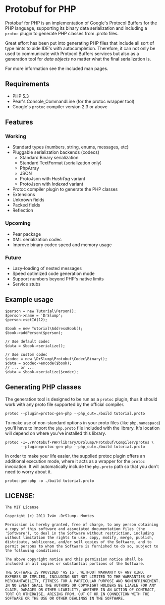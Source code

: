 Protobuf for PHP
================

Protobuf for PHP is an implementation of Google's Protocol Buffers for the PHP
language, supporting its binary data serialization and including a `protoc` 
plugin to generate PHP classes from .proto files.

Great effort has been put into generating PHP files that include all sort of type
hints to aide IDE's with autocompletion. Therefore, it can not only be used to
communicate with Protocol Buffers services but also as a generation tool for 
_data objects_ no matter what the final serialization is.

For more information see the included man pages.


## Requirements

  - PHP 5.3  
  - Pear's Console_CommandLine (for the protoc wrapper tool)
  - Google's `protoc` compiler version 2.3 or above


## Features

### Working

  - Standard types (numbers, string, enums, messages, etc)
  - Pluggable serialization backends (codecs)
    - Standard Binary serialization
    - Standard TextFormat (serialization only)
    - PhpArray
    - JSON
    - ProtoJson with _HashTag_ variant
    - ProtoJson with _Indexed_ variant
  - Protoc compiler plugin to generate the PHP classes
  - Extensions
  - Unknown fields
  - Packed fields
  - Reflection

### Upcoming

  - Pear package
  - XML serialization codec
  - Improve binary codec speed and memory usage

### Future

  - Lazy-loading of nested messages
  - Speed optimized code generation mode
  - Support numbers beyond PHP's native limits
  - Service stubs


## Example usage

	$person = new Tutorial\Person();
	$person->name = 'DrSlump';
	$person->setId(12);
	
	$book = new Tutorial\AddressBook();
	$book->addPerson($person);
	
	// Use default codec
	$data = $book->serialize();
	
	// Use custom codec
	$codec = new \DrSlump\Protobuf\Codec\Binary();
	$data = $codec->encode($book);
	// ... or ...
	$data = $book->serialize($codec);
	
	
## Generating PHP classes

The generation tool is designed to be run as a `protoc` plugin, thus it should
work with any proto file supported by the official compiler.

	protoc --plugin=protoc-gen-php --php_out=./build tutorial.proto
	
To make use of non-standard options in your proto files (like `php.namespace`) you'll
have to import the `php.proto` file included with the library. It's location will 
depend on where you've installed this library.

	protoc -I=./Protobuf-PHP/library/DrSlump/Protobuf/Compiler/protos \
	       --plugin=protoc-gen-php --php_out=./build tutorial.proto
	
In order to make your life easier, the supplied protoc plugin offers an additional
execution mode, where it acts as a wrapper for the `protoc` invocation. It will
automatically include the `php.proto` path so that you don't need to worry about it.

	protoc-gen-php -o ./build tutorial.proto
	
	
## LICENSE:

	The MIT License

	Copyright (c) 2011 Iván -DrSlump- Montes

	Permission is hereby granted, free of charge, to any person obtaining
	a copy of this software and associated documentation files (the
	'Software'), to deal in the Software without restriction, including
	without limitation the rights to use, copy, modify, merge, publish,
	distribute, sublicense, and/or sell copies of the Software, and to
	permit persons to whom the Software is furnished to do so, subject to
	the following conditions:

	The above copyright notice and this permission notice shall be
	included in all copies or substantial portions of the Software.

	THE SOFTWARE IS PROVIDED 'AS IS', WITHOUT WARRANTY OF ANY KIND,
	EXPRESS OR IMPLIED, INCLUDING BUT NOT LIMITED TO THE WARRANTIES OF
	MERCHANTABILITY, FITNESS FOR A PARTICULAR PURPOSE AND NONINFRINGEMENT.
	IN NO EVENT SHALL THE AUTHORS OR COPYRIGHT HOLDERS BE LIABLE FOR ANY
	CLAIM, DAMAGES OR OTHER LIABILITY, WHETHER IN AN ACTION OF CONTRACT,
	TORT OR OTHERWISE, ARISING FROM, OUT OF OR IN CONNECTION WITH THE
	SOFTWARE OR THE USE OR OTHER DEALINGS IN THE SOFTWARE.






	
